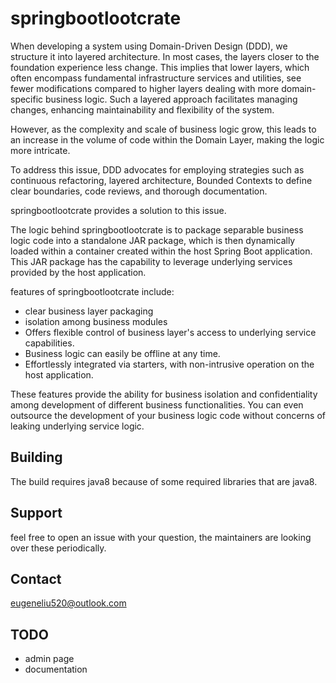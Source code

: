 # springbootlootcrate
When developing a system using Domain-Driven Design (DDD), we structure it into layered architecture. 
In most cases, the layers closer to the foundation experience less change. 
This implies that lower layers, which often encompass fundamental infrastructure services and utilities, 
see fewer modifications compared to higher layers dealing with more domain-specific business logic. 
Such a layered approach facilitates managing changes, enhancing maintainability and flexibility of the system.

However, as the complexity and scale of business logic grow, 
this leads to an increase in the volume of code within the Domain Layer, making the logic more intricate.

To address this issue, DDD advocates for employing strategies such as continuous refactoring, layered architecture, 
Bounded Contexts to define clear boundaries, code reviews, and thorough documentation.

springbootlootcrate provides a solution to this issue.

The logic behind springbootlootcrate is to package separable business logic code into a standalone JAR package, 
which is then dynamically loaded within a container created within the host Spring Boot application. 
This JAR package has the capability to leverage underlying services provided by the host application.

features of springbootlootcrate include:
- clear business layer packaging
- isolation among business modules
- Offers flexible control of business layer's access to underlying service capabilities.
- Business logic can easily be offline at any time.
- Effortlessly integrated via starters, with non-intrusive operation on the host application.

These features provide the ability for business isolation and confidentiality among development of different business functionalities.
You can even outsource the development of your business logic code without concerns of leaking underlying service logic.

## Building
The build requires java8 because of some required libraries that are java8.

## Support
feel free to open an issue with your question, the maintainers are looking over these periodically. 

## Contact 
eugeneliu520@outlook.com

## TODO
- admin page
- documentation 
